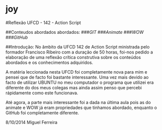 joy
===

#Reflexão UFCD - 142 - Action Script


##Conteudos abordados abordados:
###*GIT*
###*Animate*
###*WOW*
###*GitHub*

##Introdução:
  No âmbito da UFCD 142 de Action Script ministrada pelo
formador Francisco Ribeiro com a duração de 50 horas, foi-nos pedido a elaboração de uma
reflexão crítica construtiva sobre os conteúdos abordados e os conhecimentos adquiridos.


A matéria leccionada nesta UFCD foi completamente nova para mim e pensei que de facto foi
bastante interessante. Uma vez mais devido ao facto de utilizar UBUNTU no meu computador
o programa que utilizei era diferente do dos meus colegas mas ainda assim penso que percebi
rápidamente como este funcionava.

Até agora, a parte mais interessante foi a dada na última aula pois as do animate e WOW
já eram propriedades que tinhamos abordado, enquanto o GitHub foi completamente diferente.


8/10/2014
Miguel Ferreira
